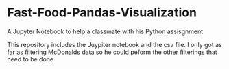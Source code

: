 # Fast-Food-Pandas-Visualization
A Jupyter Notebook to help a classmate with his Python assisgnment


This repository includes the Juypiter notebook and the csv file. I only got as far as filtering McDonalds data so he 
could peform the other filterings that need to be done

